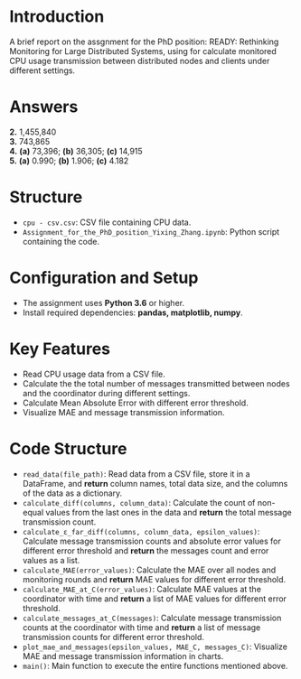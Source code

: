 # Introduction
A brief report on the assgnment for the PhD position: READY: Rethinking Monitoring for Large Distributed Systems, using for calculate monitored CPU usage transmission between distributed nodes and clients under different settings.
# Answers
**2.** 1,455,840  
**3.** 743,865  
**4.** **(a)** 73,396; **(b)** 36,305; **(c)** 14,915  
**5.** **(a)** 0.990; **(b)** 1.906; **(c)** 4.182
# Structure
* `cpu - csv.csv`: CSV file containing CPU data.  
* `Assignment_for_the_PhD_position_Yixing_Zhang.ipynb`: Python script containing the code.
# Configuration and Setup
* The assignment uses **Python 3.6** or higher.  
* Install required dependencies: **pandas, matplotlib, numpy**.
# Key Features
* Read CPU usage data from a CSV file.
* Calculate the the total number of messages transmitted between nodes and the coordinator during different settings.
* Calculate Mean Absolute Error with different error threshold.   
* Visualize MAE and message transmission information.
# Code Structure
- `read_data(file_path)`: Read data from a CSV file, store it in a DataFrame, and **return** column names, total data size, and the columns of the data as a dictionary.  
- `calculate_diff(columns, column_data)`:  Calculate the count of non-equal values from the last ones in the data and **return** the total message transmission count.  
- `calculate_ε_far_diff(columns, column_data, epsilon_values)`: Calculate message transmission counts and absolute error values for different error threshold and **return** the messages count and error values as a list.  
- `calculate_MAE(error_values)`: Calculate the MAE over all nodes and monitoring rounds and **return** MAE values for different error threshold.  
- `calculate_MAE_at_C(error_values)`: Calculate MAE values at the coordinator with time and **return** a list of MAE values for different error threshold.  
- `calculate_messages_at_C(messages)`: Calculate message transmission counts at the coordinator with time and **return** a list of message transmission counts for different error threshold.  
- `plot_mae_and_messages(epsilon_values, MAE_C, messages_C)`: Visualize MAE and message transmission information in charts.  
- `main()`: Main function to execute the entire functions mentioned above.  
